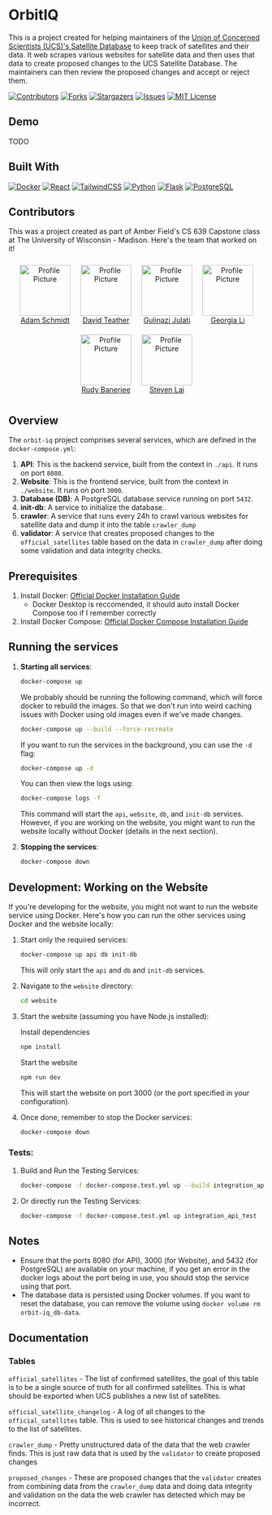 # OrbitIQ

This is a project created for helping maintainers of the [Union of Concerned Scientists (UCS)'s Satellite Database](https://www.ucsusa.org/resources/satellite-database) to keep track of satellites and their data. It web scrapes various websites for satellite data and then uses that data to create proposed changes to the UCS Satellite Database. The maintainers can then review the proposed changes and accept or reject them.

[![Contributors][contributors-shield]][contributors-url]
[![Forks][forks-shield]][forks-url]
[![Stargazers][stars-shield]][stars-url]
[![Issues][issues-shield]][issues-url]
[![MIT License][license-shield]][license-url]

## Demo
TODO

## Built With
[![Docker][Docker]][docker-url] [![React][React.js]][React-url] [![TailwindCSS][TailwindCSS]][tailwindcss-url] [![Python][Python]][python-url] [![Flask][Flask]][flask-url] [![PostgreSQL][PostgreSQL]][postgresql-url]

## Contributors
This was a project created as part of Amber Field's CS 639 Capstone class at The University of Wisconsin - Madison. Here's the team that worked on it!

<div align="center">
  <div style="display: flex; flex-wrap: wrap; justify-content: center;">
    <div style="margin: 10px;">
      <a href="https://github.com/AdamSchmidty">
        <img src="https://github.com/AdamSchmidty.png" width="100" height="100" alt="Profile Picture">
      </a>
      <br>
      <a href="https://www.linkedin.com/in/adam-m-schmidt">Adam Schmidt</a>
    </div>
    <div style="margin: 10px;">
      <a href="https://github.com/davidteather">
        <img src="https://github.com/davidteather.png" width="100" height="100" alt="Profile Picture">
      </a>
      <br>
      <a href="https://www.linkedin.com/in/davidteather">David Teather</a>
    </div>
    <div style="margin: 10px;">
      <a href="https://github.com/Gugu0099">
        <img src="https://github.com/Gugu0099.png" width="100" height="100" alt="Profile Picture">
      </a>
      <br>
      <a href="https://www.linkedin.com/in/gulinazi-julati/">Gulinazi Julati</a>
    </div>
    <div style="margin: 10px;">
      <a href="https://github.com/nori210">
        <img src="https://github.com/nori210.png" width="100" height="100" alt="Profile Picture">
      </a>
      <br>
      <a href="https://www.linkedin.com/in/jiaxuan-li-1ba857294">Georgia Li</a>
    </div>
    <div style="margin: 10px;">
      <a href="https://github.com/rudyb2001">
        <img src="https://github.com/rudyb2001.png" width="100" height="100" alt="Profile Picture">
      </a>
      <br>
      <a href="https://www.linkedin.com/in/anirudhbanerjee">Rudy Banerjee</a>
    </div>
    <div style="margin: 10px;">
      <a href="https://github.com/stevenlai1688">
        <img src="https://github.com/stevenlai1688.png" width="100" height="100" alt="Profile Picture">
      </a>
      <br>
      <a href="https://www.linkedin.com/in/steven-yisiang-lai">Steven Lai</a>
   </div>
  </div>
</div>


## Overview

The `orbit-iq` project comprises several services, which are defined in the `docker-compose.yml`:

1. **API**: This is the backend service, built from the context in `./api`. It runs on port `8080`.
2. **Website**: This is the frontend service, built from the context in `./website`. It runs on port `3000`.
3. **Database (DB)**: A PostgreSQL database service running on port `5432`.
4. **init-db**: A service to initialize the database.
5. **crawler**: A service that runs every 24h to crawl various websites for satellite data and dump it into the table `crawler_dump`
6. **validator**: A service that creates proposed changes to the `official_satellites` table based on the data in `crawler_dump` after doing some validation and data integrity checks.

## Prerequisites

1. Install Docker: [Official Docker Installation Guide](https://docs.docker.com/get-docker/)
   - Docker Desktop is reccomended, it should auto install Docker Compose too if I remember correctly
2. Install Docker Compose: [Official Docker Compose Installation Guide](https://docs.docker.com/compose/install/)

## Running the services

1. **Starting all services**:

   ```bash
   docker-compose up
   ```

   We probably should be running the following command, which will force docker to rebuild the images. So that we don't run into weird caching issues with Docker using old images even if we've made changes.

   ```bash
   docker-compose up --build --force-recreate
   ```

   If you want to run the services in the background, you can use the `-d` flag:

   ```bash
   docker-compose up -d
   ```

   You can then view the logs using:

   ```bash
   docker-compose logs -f
   ```

   This command will start the `api`, `website`, `db`, and `init-db` services. However, if you are working on the website, you might want to run the website locally without Docker (details in the next section).

2. **Stopping the services**:
   ```bash
   docker-compose down
   ```

## Development: Working on the Website

If you're developing for the website, you might not want to run the website service using Docker. Here's how you can run the other services using Docker and the website locally:

1. Start only the required services:

   ```bash
   docker-compose up api db init-db
   ```

   This will only start the `api` and `db`
   and `init-db` services.

2. Navigate to the `website` directory:

   ```bash
   cd website
   ```

3. Start the website (assuming you have Node.js installed):

   Install dependencies

   ```bash
   npm install
   ```

   Start the website

   ```bash
   npm run dev
   ```

   This will start the website on port 3000 (or the port specified in your configuration).

4. Once done, remember to stop the Docker services:

   ```bash
   docker-compose down
   ```

### Tests:

1. Build and Run the Testing Services:

   ```bash
   docker-compose -f docker-compose.test.yml up --build integration_api_test
   ```

2. Or directly run the Testing Services:

   ```bash
   docker-compose -f docker-compose.test.yml up integration_api_test
   ```

## Notes

- Ensure that the ports 8080 (for API), 3000 (for Website), and 5432 (for PostgreSQL) are available on your machine, if you get an error in the docker logs about the port being in use, you should stop the service using that port.
- The database data is persisted using Docker volumes. If you want to reset the database, you can remove the volume using `docker volume rm orbit-iq_db-data`.

## Documentation

### Tables

`official_satellites` - The list of confirmed satellites, the goal of this table is to be a single source of truth for all confirmed satellites. This is what should be exported when UCS publishes a new list of satellites.

`official_satellite_changelog` - A log of all changes to the `official_satellites` table. This is used to see historical changes and trends to the list of satellites.

`crawler_dump` - Pretty unstructured data of the data that the web crawler finds. This is just raw data that is used by the `validator` to create proposed changes

`proposed_changes` - These are proposed changes that the `validator` creates from combining data from the `crawler_dump` data and doing data integrity and validation on the data the web crawler has detected which may be incorrect.

<!-- MARKDOWN LINKS & IMAGES -->
<!-- https://www.markdownguide.org/basic-syntax/#reference-style-links -->
[contributors-shield]: https://img.shields.io/github/contributors/OrbitIQ/orbit-iq.svg?style=for-the-badge
[contributors-url]: https://github.com/OrbitIQ/orbit-iq/graphs/contributors
[forks-shield]: https://img.shields.io/github/forks/OrbitIQ/orbit-iq.svg?style=for-the-badge
[forks-url]: https://github.com/OrbitIQ/orbit-iq/network/members
[stars-shield]: https://img.shields.io/github/stars/OrbitIQ/orbit-iq.svg?style=for-the-badge
[stars-url]: https://github.com/OrbitIQ/orbit-iq/stargazers
[issues-shield]: https://img.shields.io/github/issues/OrbitIQ/orbit-iq.svg?style=for-the-badge
[issues-url]: https://github.com/OrbitIQ/orbit-iq/issues
[license-shield]: https://img.shields.io/github/license/OrbitIQ/orbit-iq.svg?style=for-the-badge
[license-url]: https://github.com/OrbitIQ/orbit-iq/blob/master/LICENSE.txt
[React.js]: https://img.shields.io/badge/React-20232A?style=for-the-badge&logo=react&logoColor=61DAFB
[React-url]: https://reactjs.org/
[Docker]: https://img.shields.io/badge/Docker-2496ED?style=for-the-badge&logo=docker&logoColor=FFFFFF
[Docker-url]: https://www.docker.com/
[Flask]: https://img.shields.io/badge/Flask-000000?style=for-the-badge&logo=flask&logoColor=FFFFFF
[Flask-url]: https://flask.palletsprojects.com/en/3.0.x/
[Python]: https://img.shields.io/badge/Python-3776AB?style=for-the-badge&logo=python&logoColor=FFFFFF
[Python-url]: https://www.python.org/
[PostgreSQL]: https://img.shields.io/badge/PostgreSQL-4169E1?style=for-the-badge&logo=postgresql&logoColor=FFFFFF
[postgresql-url]: https://www.postgresql.org/
[TailwindCSS]: https://img.shields.io/badge/Tailwind_CSS-38B2AC?style=for-the-badge&logo=tailwind-css&logoColor=FFFFFF
[tailwindcss-url]: https://tailwindcss.com/
[product-screenshot]: images/screenshot.png
[demo-url]: todo